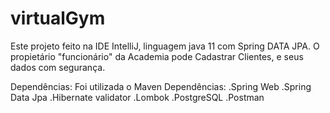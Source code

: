 # virtualGym

Este projeto feito na IDE IntelliJ, linguagem java 11 com Spring DATA JPA. 
O propietário "funcionário" da Academia pode Cadastrar Clientes, e seus dados com segurança.

Dependências:
Foi utilizada o Maven
Dependências:
.Spring Web
.Spring Data Jpa
.Hibernate validator
.Lombok
.PostgreSQL
.Postman
